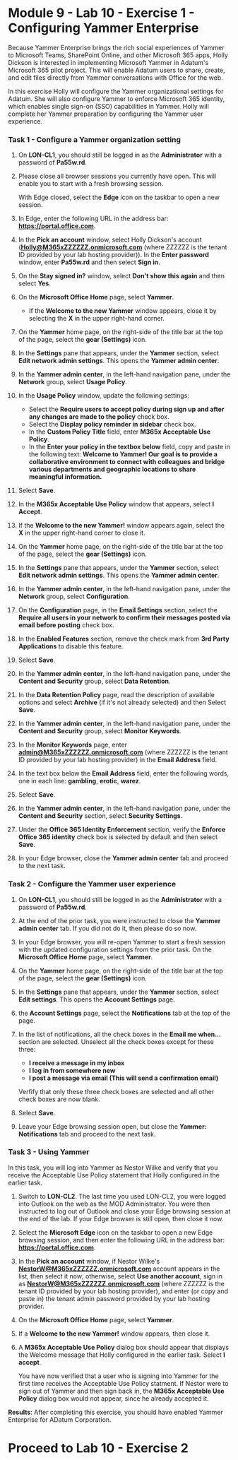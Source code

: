 # Module 9 - Lab 10 - Exercise 1 - Configuring Yammer Enterprise

Because Yammer Enterprise brings the rich social experiences of Yammer to Microsoft Teams, SharePoint Online, and other Microsoft 365 apps, Holly Dickson is interested in implementing Microsoft Yammer in Adatum's Microsoft 365 pilot project. This will enable Adatum users to share, create, and edit files directly from Yammer conversations with Office for the web.

In this exercise Holly will configure the Yammer organizational settings for Adatum. She will also configure Yammer to enforce Microsoft 365 identity, which enables single sign-on (SSO) capabilities in Yammer. Holly will complete her Yammer preparation by configuring the Yammer user experience. 

### Task 1 - Configure a Yammer organization setting

1. On **LON-CL1**, you should still be logged in as the **Administrator** with a password of **Pa55w.rd**.

2. Please close all browser sessions you currently have open. This will enable you to start with a fresh browsing session. 

	With Edge closed, select the **Edge** icon on the taskbar to open a new session. 

3. In Edge, enter the following URL in the address bar: **https://portal.office.com**.

4. In the **Pick an account** window, select Holly Dickson's account (**Holly@M365xZZZZZZ.onmicrosoft.com** (where ZZZZZZ is the tenant ID provided by your lab hosting provider)). In the **Enter password** window, enter **Pa55w.rd** and then select **Sign in**.

5. On the **Stay signed in?** window, select **Don't show this again** and then select **Yes**.

6. On the **Microsoft Office Home** page, select **Yammer**.

	- If the **Welcome to the new Yammer** window appears, close it by selecting the **X** in the upper right-hand corner.

7. On the **Yammer** home page, on the right-side of the title bar at the top of the page, select the **gear (Settings)** icon.

8. In the **Settings** pane that appears, under the **Yammer** section, select **Edit network admin settings**. This opens the **Yammer admin center**.

9. In the **Yammer admin center**, in the left-hand navigation pane, under the **Network** group, select **Usage Policy**.

10. In the **Usage Policy** window, update the following settings: 

	- Select the **Require users to accept policy during sign up and after any changes are made to the policy** check box.
	- Select the **Display policy reminder in sidebar** check box.
	- In the **Custom Policy Title** field, enter **M365x Acceptable Use Policy**.
	- In the **Enter your policy in the textbox below** field, copy and paste in the following text: **Welcome to Yammer! Our goal is to provide a collaborative environment to connect with colleagues and bridge various departments and geographic locations to share meaningful information.**

11. Select **Save**.

12. In the **M365x Acceptable Use Policy** window that appears, select **I Accept**. 

13. If the **Welcome to the new Yammer!** window appears again, select the **X** in the upper right-hand corner to close it.

14. On the **Yammer** home page, on the right-side of the title bar at the top of the page, select the **gear (Settings)** icon.

15. In the **Settings** pane that appears, under the **Yammer** section, select **Edit network admin settings**. This opens the **Yammer admin center**.

16. In the **Yammer admin center**, in the left-hand navigation pane, under the **Network** group, select **Configuration**.

17. On the **Configuration** page, in the **Email Settings** section, select the **Require all users in your network to confirm their messages posted via email before posting** check box.

18. In the **Enabled Features** section, remove the check mark from **3rd Party Applications** to disable this feature.

19. Select **Save**.

20. In the **Yammer admin center**, in the left-hand navigation pane, under the **Content and Security** group, select **Data Retention**.

21. In the **Data Retention Policy** page, read the description of available options and select **Archive** (if it's not already selected) and then Select **Save**.

22. In the **Yammer admin center**, in the left-hand navigation pane, under the **Content and Security** group, select **Monitor Keywords**.

23. In the **Monitor Keywords** page, enter **admin@M365xZZZZZZ.onmicrosoft.com** (where ZZZZZZ is the tenant ID provided by your lab hosting provider) in the **Email Address** field.

24. In the text box below the **Email Address**  field, enter the following words, one in each line: **gambling**, **erotic**, **warez**.

25. Select **Save**. 

26. In the **Yammer admin center**, in the left-hand navigation pane, under the **Content and Security** section, select **Security Settings**.

27. Under the **Office 365 Identity Enforcement** section, verify the **Enforce Office 365  identity** check box is selected by default and then select **Save**.

28. In your Edge browser, close the **Yammer admin center** tab and proceed to the next task.


### Task 2 - Configure the Yammer user experience

1. On **LON-CL1**, you should still be logged in as the **Administrator** with a password of **Pa55w.rd**.

2. At the end of the prior task, you were instructed to close the **Yammer admin center** tab. If you did not do it, then please do so now. 

3. In your Edge browser, you will re-open Yammer to start a fresh session with the updated configuration settings from the prior task. On the **Microsoft Office Home** page, select **Yammer**.

4. On the **Yammer** home page, on the right-side of the title bar at the top of the page, select the **gear (Settings)** icon.

5. In the **Settings** pane that appears, under the **Yammer** section, select **Edit settings**. This opens the **Account Settings** page.

6. the **Account Settings** page, select the **Notifications** tab at the top of the page.

7. In the list of notifications, all the check boxes in the **Email me when...** section are selected. Unselect all the check boxes except for these three: 

	- **I receive a message in my inbox**
	- **I log in from somewhere new**
	- **I post a message via email (This will send a confirmation email)**

	Verfify that only these three check boxes are selected and all other check boxes are now blank.

8. Select **Save**.

9. Leave your Edge browsing session open, but close the **Yammer: Notifications** tab and proceed to the next task.


### Task 3 - Using Yammer

In this task, you will log into Yammer as Nestor Wilke and verify that you receive the Acceptable Use Policy statement that Holly configured in the earlier task.

1. Switch to **LON-CL2**. The last time you used LON-CL2, you were logged into Outlook on the web as the MOD Administrator. You were then instructed to log out of Outlook and close your Edge browsing session at the end of the lab. If your Edge browser is still open, then close it now. 

2. Select the **Microsoft Edge** icon on the taskbar to open a new Edge browsing session, and then enter the following URL in the address bar: **https://portal.office.com**.

3. In the **Pick an account** window, if Nestor Wilke's **NestorW@M365xZZZZZZ.onmicrosoft.com** account appears in the list, then select it now; otherwise, select **Use another account**, sign in as **NestorW@M365xZZZZZZ.onmicrosoft.com** (where ZZZZZZ is the tenant ID provided by your lab hosting provider), and enter (or copy and paste in) the tenant admin password provided by your lab hosting provider. 

4. On the **Microsoft Office Home** page, select **Yammer**.

5. If a **Welcome to the new Yammer!** window appears, then close it.

6. A **M365x Acceptable Use Policy** dialog box should appear that displays the Welcome message that Holly configured in the earlier task. Select **I accept**. 

	You have now verified that a user who is signing into Yammer for the first time receives the Acceptable Use Policy statment. If Nestor were to sign out of Yammer and then sign back in, the **M365x Acceptable Use Policy** dialog box would not appear, since he already accepted it. 


**Results**: After completing this exercise, you should have enabled Yammer Enterprise for ADatum Corporation.

# Proceed to Lab 10 - Exercise 2